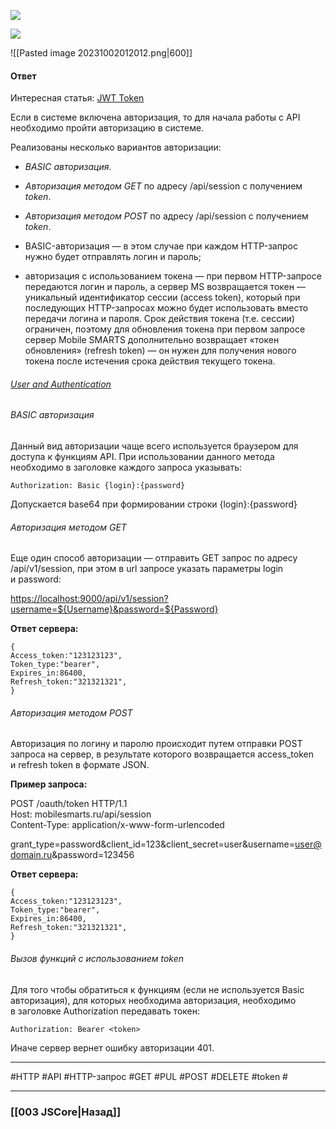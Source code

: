 ![](https://www.youtube.com/watch?v=fN25fMQZ2v0)

![](https://www.youtube.com/watch?v=YjgkYZnaITU)

![[Pasted image 20231002012012.png|600]]

#### Ответ

Интересная статья: [JWT Token](https://habr.com/ru/articles/340146/)

Если в системе включена авторизация, то для начала работы с API необходимо пройти авторизацию в системе.

Реализованы несколько вариантов авторизации:
-   *BASIC авторизация*.
-   *Авторизация методом GET* по адресу /api/session с получением *token*.
-   *Авторизация методом POST* по адресу /api/session с получением *token*.

-   BASIC-авторизация — в этом случае при каждом HTTP-запрос нужно будет отправлять логин и пароль;
-   авторизация с использованием токена — при первом HTTP-запросе передаются логин и пароль, а сервер MS возвращается токен — уникальный идентификатор сессии (access token), который при последующих HTTP-запросах можно будет использовать вместо передачи логина и пароля. Срок действия токена (т.е. сессии) ограничен, поэтому для обновления токена при первом запросе сервер Mobile SMARTS дополнительно возвращает «токен обновления» (refresh token) — он нужен для получения нового токена после истечения срока действия текущего токена.

###### [User and Authentication](https://api.realworld.io/api-docs/#/User%20and%20Authentication)

###### BASIC авторизация

Данный вид авторизации чаще всего используется браузером для доступа к функциям API.
При использовании данного метода необходимо в заголовке каждого запроса указывать:

~~~
Authorization: Basic {login}:{password}
~~~

Допускается base64 при формировании строки {login}:{password}

###### Авторизация методом GET

Еще один способ авторизации — отправить GET запрос по адресу /api/v1/session, при этом в url запросе указать параметры login и password:

[https://localhost:9000/api/v1/session?username=${Username}&password=${Password}](https://localhost:9000/api/v1/session?username=$%7BUsername%7D&password=$%7BPassword%7D)

**Ответ сервера:**
~~~
{  
Access_token:"123123123",
Token_type:"bearer",
Expires_in:86400,
Refresh_token:"321321321",  
}
~~~

###### Авторизация методом POST

Авторизация по логину и паролю происходит путем отправки POST запроса на сервер, в результате которого возвращается access_token и refresh token в формате JSON.

**Пример запроса:**

POST /oauth/token HTTP/1.1  
Host: mobilesmarts.ru/api/session  
Content-Type: application/x-www-form-urlencoded

grant_type=password&client_id=123&client_secret=user&username=[user@domain.ru](mailto:user@domain.ru)&password=123456  

**Ответ сервера:**
~~~
{  
Access_token:"123123123",  
Token_type:"bearer",
Expires_in:86400,
Refresh_token:"321321321",
}
~~~

###### Вызов функций с использованием token

Для того чтобы обратиться к функциям (если не используется Basic авторизация), для которых необходима авторизация, необходимо в заголовке Authorization передавать токен:
~~~
Authorization: Bearer <token>
~~~

Иначе сервер вернет ошибку авторизации 401.

___
 #HTTP #API #HTTP-запрос #GET #PUL #POST #DELETE #token #

___

### [[003 JSCore|Назад]]